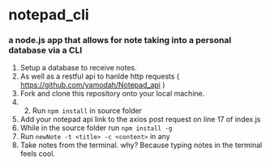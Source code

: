 # notepad_cli
### a node.js app that allows for note taking into a personal database via a CLI

 1. Setup a database to receive notes.
 2. As well as a restful api to hanlde http requests ( https://github.com/yamodah/Notepad_api )
 3. Fork and clone this repository onto your local machine.
 4. 2. Run `npm install` in source folder
 5. Add your notepad api link to the axios post request on line 17 of index.js
 6. While in the source folder run `npm install -g`
 7. Run `newNote -t <title> -c <content>` in any 
 8. Take notes from the terminal. why? Because typing notes in the terminal feels cool.
